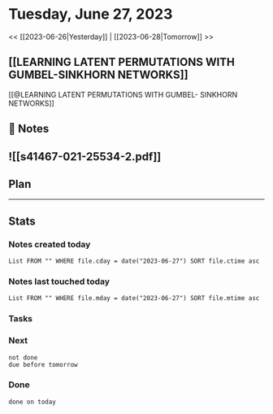 


# Tuesday, June 27, 2023

<< [[2023-06-26|Yesterday]] | [[2023-06-28|Tomorrow]] >>




[[LEARNING LATENT PERMUTATIONS WITH GUMBEL-SINKHORN NETWORKS]]
---
[[@LEARNING LATENT PERMUTATIONS WITH GUMBEL- SINKHORN NETWORKS]]

## 📝 Notes

![[s41467-021-25534-2.pdf]]
---

## Plan


---
## Stats
### Notes created today
```dataview
List FROM "" WHERE file.cday = date("2023-06-27") SORT file.ctime asc
```

### Notes last touched today
```dataview
List FROM "" WHERE file.mday = date("2023-06-27") SORT file.mtime asc
```



### Tasks

### Next

```tasks
not done 
due before tomorrow
```

### Done

```tasks
done on today
```
